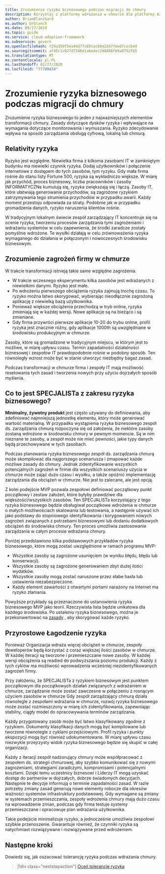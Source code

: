 ```yaml
---
title: Zrozumienie ryzyka biznesowego podczas migracji do chmury
description: Korzystaj z platformy wdrażania w chmurze dla platformy Azure, aby dowiedzieć się, jakie są procesy zarządzania ryzykiem, które pomagają ocenić, zrozumieć, zrównoważyć i skorygować ryzyko związane z migracją.
author: BrianBlanchard
ms.author: brblanch
ms.date: 09/17/2019
ms.topic: guide
ms.service: cloud-adoption-framework
ms.subservice: govern
ms.openlocfilehash: 729a359f5ea44d77c691acb0a22477eed7cecb44
ms.sourcegitcommit: af45c1c027d7246d1a6e4ec248406fb9a8752fb5
ms.translationtype: MT
ms.contentlocale: pl-PL
ms.lasthandoff: 02/27/2020
ms.locfileid: "77709434"
---
```

<!-- markdownlint-disable MD026 -->

# <a name="understand-business-risk-during-cloud-migration"></a>Zrozumienie ryzyka biznesowego podczas migracji do chmury

Zrozumienie ryzyka biznesowego to jeden z najważniejszych elementów transformacji chmury. Zasady dotyczące dysków ryzyka i wpływające na wymagania dotyczące monitorowania i wymuszania. Ryzyko zdecydowanie wpływa na sposób zarządzania obsługą cyfrową, lokalną lub chmurą.

<!-- markdownlint-enable MD026 -->

## <a name="relativity-of-risk"></a>Relativity ryzyka

Ryzyko jest względne. Niewielka firma z kilkoma zasobami IT w zamkniętym budynku ma niewielki czynnik ryzyka. Dodaj użytkowników i połączenie internetowe z dostępem do tych zasobów, tym ryzyku. Gdy mała firma rośnie do stanu listy Fortune 500, ryzyka są wykładniczo większe. W miarę jak przychód, proces biznesowy, liczba pracowników i zasoby INFORMATYCZNe kumulują się, ryzyka zwiększają się i łączą. Zasoby IT, które ułatwiają generowanie przychodów, są zagrożone ryzykiem zatrzymywania tego strumienia przychodów w przypadku awarii. Każdy moment przestoju odpowiada za straty. Podobnie jak w przypadku gromadzenia danych, ryzyko naruszenia klientów rośnie.

W tradycyjnym lokalnym świecie zespół zarządzający IT koncentruje się na ocenie ryzyka, tworzeniu procesów zarządzania tymi zagrożeniami i wdrażaniu systemów w celu zapewnienia, że środki zaradcze zostały pomyślnie wdrożone. Te wysiłki działają w celu zrównoważenia ryzyka wymaganego do działania w połączonym i nowoczesnych środowisku biznesowym.

## <a name="understand-business-risks-in-the-cloud"></a>Zrozumienie zagrożeń firmy w chmurze

W trakcie transformacji istnieją takie same względne zagrożenia.

- W trakcie wczesnego eksperymentu kilka zasobów jest wdrażanych z niewielkimi danymi. Ryzyko jest małe.
- Po wdrożeniu pierwszego obciążenia ryzyka zajmują trochę czasu. To ryzyko można łatwo skorygować, wybierając nieodłącznie zagrożoną aplikację z niewielką bazą użytkownika.
- Ponieważ większe obciążenia przechodzą w tryb online, ryzyka zmieniają się w każdej wersji. Nowe aplikacje są na bieżąco i są zmieniane.
- Gdy firma przywróci pierwsze aplikacje 10-20 do trybu online, profil ryzyka jest znacznie różny, gdy aplikacje 1000th są uwzględniane w środowisku produkcyjnym w chmurze.

Zasoby, które są gromadzone w tradycyjnym miejscu, w którym jest to możliwe, w miarę upływu czasu. Termin zapadalności działalności biznesowej i zespołów IT prawdopodobnie rośnie w podobny sposób. Ten równoległy wzrost może być w stanie utworzyć niezbędny bagaż zasad.

Podczas transformacji w chmurze firma i zespoły IT mają możliwość resetowania tych zasad i tworzenia nowych przy użyciu dojrzałych sposób myślenia.

<!-- markdownlint-disable MD026 -->

## <a name="what-is-a-business-risk-mvp"></a>Co to jest SPECJALISTa z zakresu ryzyka biznesowego?

**Minimalny, żywotny produkt** jest często używany do definiowania, aby zdefiniować najmniejszą jednostkę elementu, który może generować wartość materialną. W przypadku wystąpienia ryzyka biznesowego zespół ds. zarządzania chmurą rozpoczyna się od założenia, że niektóre zasoby zostaną wdrożone w środowisku chmury w pewnym momencie. Są w nim nieznane te zasoby, a zespół może nie mieć pewności, jakie typy danych będą przechowywane w tych zasobach.

Podczas planowania ryzyka biznesowego zespół ds. zarządzania chmurą może skompilować dla najgorszego scenariusza i zmapować każde możliwe zasady do chmury. Jednak zidentyfikowanie wszystkich potencjalnych zagrożeń w firmie dla wszystkich scenariuszy użycia w chmurze może zająć dużo czasu i wysiłku, a także opóźnić implementację zarządzania dla obciążeń w chmurze. Nie jest to zalecane, ale jest opcją.

Z kolei podejście MVP pozwala zespołowi definiować początkowy punkt początkowy i zestaw założeń, które byłyby prawdziwe dla większości/wszystkich zasobów. Ten SPECJALISTa korzystający z tego ryzyka biznesowego będzie obsługiwał początkowe wdrożenia w chmurze o małych możliwościach skalowania lub testowania, a następnie używać ich jako podstawy do stopniowego identyfikowania i korygowaniem nowych zagrożeń związanych z potrzebami biznesowymi lub dodaniu dodatkowych obciążeń do środowiska chmury. Ten proces umożliwia zastosowanie zarządzania w całym procesie wdrażania chmury.

Poniżej przedstawiono kilka podstawowych przykładów ryzyka biznesowego, które mogą zostać uwzględnione w ramach programu MVP:

- Wszystkie zasoby są zagrożone usunięciem (w wyniku błędu, błędu lub konserwacji).
- Wszystkie zasoby są zagrożone generowaniem zbyt dużej ilości wydatków.
- Wszystkie zasoby mogą zostać naruszone przez słabe hasła lub ustawienia niezabezpieczone.
- Każdy element zawartości z otwartymi portami narażony na Internet ma ryzyko złamania.

Powyższe przykłady są przeznaczone do ustanowienia ryzyka biznesowego MVP jako teorii. Rzeczywista lista będzie unikatowa dla każdego środowiska.
Po ustaleniu ryzyka biznesowego, można je przekonwertować na [zasady](./index.md) , aby skorygować każde ryzyko.

<!-- markdownlint-enable MD026 -->

## <a name="incremental-risk-mitigation"></a>Przyrostowe Łagodzenie ryzyka

Ponieważ Organizacja wdraża więcej obciążeń w chmurze, zespoły deweloperów będą korzystać z coraz większej ilości zasobów w chmurze. W każdej iteracji są tworzone i przemieszczane nowe zasoby. W każdej wersji obciążenia są readied do podwyższania poziomu produkcji. Każdy z tych cyklów ma możliwość wprowadzenia wcześniej niezidentyfikowanych zagrożeń firmy.

Przy założeniu, że SPECJALISTa z ryzykiem biznesowym jest punktem początkowym dla początkowych działań związanych z wdrażaniem w chmurze, zarządzanie może zostać zawczesne w połączeniu z rosnącym użyciem zasobów w chmurze Gdy zespół zarządzający chmurą działa równolegle z zespołami wdrażania w chmurze, rozwój ryzyka biznesowego może zostać rozmieszczony w miarę ich zidentyfikowania, zapewniając stabilny, ciągły model do opracowywania terminów zarządzania.

Każdy przygotowany zasób może być łatwo klasyfikowany zgodnie z ryzykiem. Dokumenty klasyfikacji danych mogą być kompilowane lub tworzone równolegle z cyklami przejściowymi. Profil ryzyka i punkty ekspozycji mogą być również udokumentowane. W miarę upływu czasu niezwykle przejrzysty widok ryzyka biznesowego będzie się skupić w całej organizacji.

Każdy z iteracji zespół nadzorujący chmury może współpracować z zespołem ds. strategii chmurowej, aby szybko komunikować się z nowymi zagrożeniami, strategiami zaradczymi, kompromisami i potencjalnymi kosztami. Dzięki temu uczestnicy biznesowi i Liderzy IT mogą uzyskać dostęp do partnerów w dojrzałych, dobrze świadomych decyzjach. Następnie te decyzje informują o terminie zapadalności zasad. W razie potrzeby zmiany zasad generują nowe elementy robocze dla okresów ważności systemów infrastruktury podstawowej. Gdy wymagane są zmiany w systemach przemieszczania, zespoły wdrożenia chmury mają dużo czasu na wprowadzenie zmian, podczas gdy firma testuje systemy przemieszczane i opracowuje plan wdrażania użytkownika.

Takie podejście minimalizuje ryzyko, a jednocześnie umożliwia zespołowi szybkie przenoszenie. Gwarantuje również, że czynniki ryzyka są natychmiast rozwiązywane i rozwiązywane przed wdrożeniem.

## <a name="next-steps"></a>Następne kroki

Dowiedz się, jak oszacować tolerancję ryzyka podczas wdrażania chmury.

> [!div class="nextstepaction"]
> [Oceń tolerancję ryzyka](./risk-tolerance.md)
